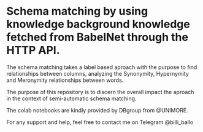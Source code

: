# Schema matching by using knowledge background knowledge fetched from BabelNet through the HTTP API.

The schema matching takes a label based aproach with the purpose to find relationships between columns,
analyzing the Synonymity, Hypernymity and Meronymity relationships between words.

The purpose of this repository is to discern the overall impact the aproach in the context of semi-automatic
schema matching.

The colab notebooks are kindly provided by DBgroup from @UNIMORE.


For any support and help, feel free to contact me on Telegram @billi_ballo 
